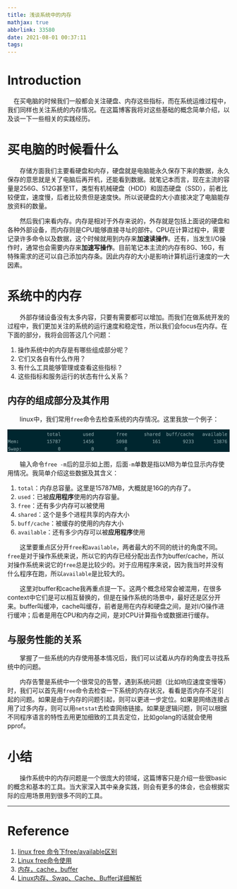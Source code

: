 ```yaml
---
title: 浅谈系统中的内存
mathjax: true
abbrlink: 33580
date: 2021-08-01 00:37:11
tags:
---
```


# Introduction

&emsp;在买电脑的时候我们一般都会关注硬盘、内存这些指标，而在系统运维过程中，我们同样也关注系统的内存情况。在这篇博客我将对这些基础的概念简单介绍，以及谈一下一些相关的实践经历。

<!-- more -->

# 买电脑的时候看什么

&emsp;&emsp;存储方面我们主要看硬盘和内存，硬盘就是电脑能永久保存下来的数据，永久保存的意思就是关了电脑后再开机，还能看到数据。就笔记本而言，现在主流的容量是256G、512G甚至1T，类型有机械硬盘（HDD）和固态硬盘（SSD），前者比较便宜，速度慢，后者比较贵但是速度快。所以说硬盘的大小直接决定了电脑能存放资料的数量。

&emsp;&emsp;然后我们来看内存。内存是相对于外存来说的，外存就是包括上面说的硬盘和各种外部设备，而内存则是CPU能够直接寻址的部件。CPU在计算过程中，需要记录许多命令以及数据，这个时候就用到内存来**加速读操作**。还有，当发生I/O操作时，通常也会需要内存来**加速写操作**。目前笔记本主流的内存有8G、16G，有特殊需求的还可以自己添加内存条。因此内存的大小是影响计算机运行速度的一大因素。

# 系统中的内存

&emsp;&emsp;外部存储设备没有太多内容，只要有需要都可以增加。而我们在做系统开发的过程中，我们更加关注的系统的运行速度和稳定性，所以我们会focus在内存。在下面的部分，我将会回答这几个问题：

1. 操作系统中的内存是有哪些组成部分呢？
2. 它们又各自有什么作用？
3. 有什么工具能够管理或查看这些指标？
4. 这些指标和服务运行的状态有什么关系？

## 内存的组成部分及其作用

&emsp;&emsp;linux中，我们常用`free`命令去检查系统的内存情况。这里我放一个例子：

![free command](/images/free_command.png)

&emsp;&emsp;输入命令`free -m`后的显示如上图，后面`-m`单数是指以MB为单位显示内存使用情况。我简单介绍这些数据及其含义：

1. `total`：内存总容量。这里是15787MB，大概就是16G的内存了。
2. `used`：已被**应用程序**使用的内存容量。
3. `free`：还有多少内存可以被使用
4. `shared`：这个是多个进程共享的内存大小
5. `buff/cache`：被缓存的使用的内存大小
6. `available`：还有多少内存可以被**应用程序**使用

&emsp;&emsp;这里要重点区分开`free`和`available`，两者最大的不同的统计的角度不同。`free`是对于操作系统来说，所以它的内存已经分配出去作为buffer/cache，所以对操作系统来说它的`free`总是比较少的。对于应用程序来说，因为我当时并没有什么程序在跑，所以`available`是比较大的。

&emsp;&emsp;这里对buffer和cache我再重点提一下。这两个概念经常会被混用，在很多context中它们是可以相互替换的，但是在操作系统的场景中，最好还是区分开来。buffer叫缓冲，cache叫缓存，前者是用在内存和硬盘之间，是对I/O操作进行缓冲；后者是用在CPU和内存之间，是对CPU计算指令或数据进行缓存。

## 与服务性能的关系

&emsp;&emsp;掌握了一些系统的内存使用基本情况后，我们可以试着从内存的角度去寻找系统中的问题。

&emsp;&emsp;内存告警是系统中一个很常见的告警，遇到系统问题（比如响应速度变慢等）时，我们可以首先用`free`命令去检查一下系统的内存状况，看看是否内存不足引起的问题。如果是由于内存的问题引起，则可以更进一步定位。如果是网络连接占用了过多内存，则可以用`netstat`去检查网络链接。如果是逻辑问题，则可以根据不同程序语言的特性去用更加细致的工具去定位，比如golang的话就会使用pprof。

# 小结

&emsp;&emsp;操作系统中的内存问题是一个很庞大的领域，这篇博客只是介绍一些很basic的概念和基本的工具。当大家深入其中亲身实践，则会有更多的体会，也会根据实际的应用场景用到很多不同的工具。

---

# Reference

1. [linux free 命令下free/available区别](https://blog.csdn.net/gpcsy/article/details/84951675)
2. [Linux free命令使用](https://blog.csdn.net/XD_hebuters/article/details/79203098)
3. [内存，cache，buffer](https://blog.csdn.net/hellojoy/article/details/47782283)
4. [Linux内存、Swap、Cache、Buffer详细解析](https://my.oschina.net/circleblog/blog/715711)